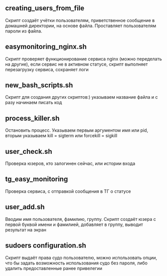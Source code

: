 ## creating_users_from_file
Скрипт создаёт учётки пользователям, приветственное сообщение в домашней директории, на основе файла. Проставляет пользователям пароли из файла.

## easymonitoring_nginx.sh
Скрипт проверяет функционирование сервиса nginx (можно переделать на другие), если сервис не в активном статусе, скрипт выполняет перезагрузку сервиса, сохраняет логи

## new_bash_scripts.sh
Скрипт для создания других скриптов:) указываем название файла и с разу начинаем писать код

## process_killer.sh
Остановить процесс. Указываем первым аргументом имя или pid, вторым указываем kill = sigterm или forcekill = sigkill

## user_check.sh
Проверка юзеров, кто залогинен сейчас, или истории входа

## tg_easy_monitoring
Проверка сервиса, с отправкой сообщения в ТГ о статусе

## user_add.sh
Вводим имя пользователя, фамилию, группу. Скрипт создаёт юзера с первой буквой имени и фамилией, добавляет в группу, выводит результат на экран

## sudoers configuration.sh
Скрипт выдаёт права судо пользователю, можно использовать опции, что бы задать возможность использования судо без пароля, либо удалить предоставленные ранее привелегии
